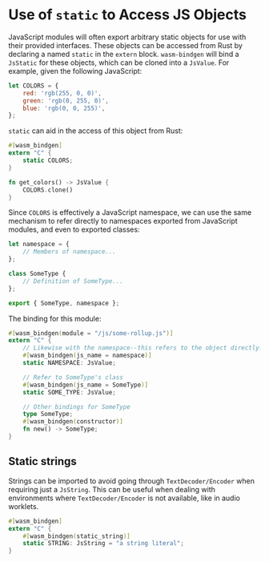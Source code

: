 # Use of `static` to Access JS Objects

JavaScript modules will often export arbitrary static objects for use with
their provided interfaces. These objects can be accessed from Rust by declaring
a named `static` in the `extern` block. `wasm-bindgen` will bind a `JsStatic`
for these objects, which can be cloned into a `JsValue`. For example, given the
following JavaScript:

```js
let COLORS = {
    red: 'rgb(255, 0, 0)',
    green: 'rgb(0, 255, 0)',
    blue: 'rgb(0, 0, 255)',
};
```

`static` can aid in the access of this object from Rust:

```rust
#[wasm_bindgen]
extern "C" {
    static COLORS;
}

fn get_colors() -> JsValue {
    COLORS.clone()
}
```

Since `COLORS` is effectively a JavaScript namespace, we can use the same
mechanism to refer directly to namespaces exported from JavaScript modules, and
even to exported classes:

```js
let namespace = {
    // Members of namespace...
};

class SomeType {
    // Definition of SomeType...
};

export { SomeType, namespace };
```

The binding for this module:

```rust
#[wasm_bindgen(module = "/js/some-rollup.js")]
extern "C" {
    // Likewise with the namespace--this refers to the object directly.
    #[wasm_bindgen(js_name = namespace)]
    static NAMESPACE: JsValue;

    // Refer to SomeType's class
    #[wasm_bindgen(js_name = SomeType)]
    static SOME_TYPE: JsValue;

    // Other bindings for SomeType
    type SomeType;
    #[wasm_bindgen(constructor)]
    fn new() -> SomeType;
}
```

## Static strings

Strings can be imported to avoid going through `TextDecoder/Encoder` when requiring just a `JsString`. This can be useful when dealing with environments where `TextDecoder/Encoder` is not available, like in audio worklets.

```rust
#[wasm_bindgen]
extern "C" {
    #[wasm_bindgen(static_string)]
    static STRING: JsString = "a string literal";
}
```
